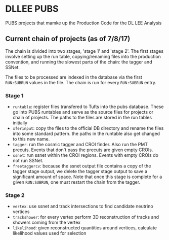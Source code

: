 # DLLEE PUBS

PUBS projects that mamke up the Production Code for the DL LEE Analysis

## Current chain of projects (as of 7/8/17)

The chain is divided into two stages, 'stage 1' and 'stage 2'. The first stages involve
setting up the run table, copying/renaming files into the production convention,
and running the slowest parts of the chain: the tagger and SSNet.

The files to be processed are indexed in the database via the first `RUN:SUBRUN` values in the file.
The chain is run for every `RUN:SUBRUN` entry.

### Stage 1

* `runtable`: register files transfered to Tufts into the pubs database. 
  These go into PUBS runtables and serve as the source files for projects or chain of projects.
  The paths to the files are stored in the run tables initially
* `xferinput`: copy the files to the official DB directory and rename the files into
  some standard pattern. the paths in the runtable also get changed to this new name.
* `tagger`: run the cosmic tagger and CROI finder. Also run the PMT precuts. 
  Events that don't pass the precuts are given empty CROIs.
* `ssnet`: run ssnet within the CROI regions. Events with empty CROIs do not run SSNet.
* `freetaggercv`: because the ssnet output file contains a copy of the tagger stage output, 
  we delete the tagger stage output to save a significant amount of space. Note that once this
  stage is complete for a given `RUN:SUBRUN`, one must restart the chain from the tagger.

### Stage 2

* `vertex`: use ssnet and track intersections to find candidate neutrino vertices
* `trackshower`: for every vertex perform 3D reconstruction of tracks and showers coming from the vertex
* `likelihood`: given reconstructed quantities around vertices, calculate likelihood values used for selection